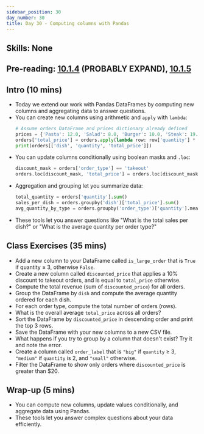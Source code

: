 ```yaml
---
sidebar_position: 30
day_number: 30
title: Day 30 - Computing columns with Pandas
---
```


## Skills: None

## Pre-reading: [10.1.4](https://dcic-world.org/2024-09-03/python-tables-Pandas.html#(part._.Computing_.New_.Columns)) (PROBABLY EXPAND), [10.1.5](https://dcic-world.org/2024-09-03/python-tables-Pandas.html#(part._.Aggregating_and_.Grouping_.Columns))

## Intro (10 mins)
- Today we extend our work with Pandas DataFrames by computing new columns and aggregating data to answer questions.
- You can create new columns using arithmetic and `apply` with `lambda`:
  ```python
  # Assume orders DataFrame and prices dictionary already defined
  prices = {'Pasta': 12.0, 'Salad': 8.0, 'Burger': 10.0, 'Steak': 19.0}
  orders['total_price'] = orders.apply(lambda row: row['quantity'] * prices.get(row['dish'], 0), axis=1)
  print(orders[['dish', 'quantity', 'total_price']])
  ```
- You can update columns conditionally using boolean masks and `.loc`:
  ```python
  discount_mask = orders['order_type'] == 'takeout'
  orders.loc[discount_mask, 'total_price'] = orders.loc[discount_mask, 'total_price'] * 0.90
  ```
- Aggregation and grouping let you summarize data:
  ```python
  total_quantity = orders['quantity'].sum()
  sales_per_dish = orders.groupby('dish')['total_price'].sum()
  avg_quantity_by_type = orders.groupby('order_type')['quantity'].mean()
  ```
- These tools let you answer questions like "What is the total sales per dish?" or "What is the average quantity per order type?"

## Class Exercises (35 mins)
- Add a new column to your DataFrame called `is_large_order` that is `True` if quantity ≥ 3, otherwise `False`.
- Create a new column called `discounted_price` that applies a 10% discount to takeout orders, and is equal to `total_price` otherwise.
- Compute the total revenue (sum of `discounted_price`) for all orders.
- Group the DataFrame by `dish` and compute the average quantity ordered for each dish.
- For each order type, compute the total number of orders (rows).
- What is the overall average `total_price` across all orders?
- Sort the DataFrame by `discounted_price` in descending order and print the top 3 rows.
- Save the DataFrame with your new columns to a new CSV file.
- What happens if you try to group by a column that doesn't exist? Try it and note the error.
- Create a column called `order_label` that is `"big"` if `quantity` ≥ 3, `"medium"` if `quantity` is 2, and `"small"` otherwise.
- Filter the DataFrame to show only orders where `discounted_price` is greater than $20.

## Wrap-up (5 mins)
- You can compute new columns, update values conditionally, and aggregate data using Pandas.
- These tools let you answer complex questions about your data efficiently.
